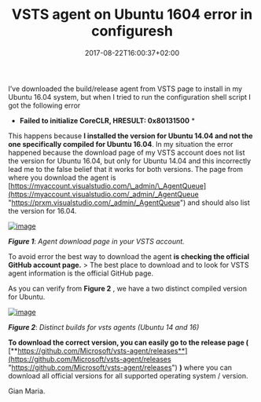 ﻿---
title: "VSTS agent on Ubuntu 1604 error in configuresh"
description: ""
date: 2017-08-22T16:00:37+02:00
draft: false
tags: [build,Ubuntu,VSTS]
categories: [Azure DevOps]
---
I’ve downloaded the build/release agent from VSTS page to install in my Ubuntu 16.04 system, but when I tried to run the configuration shell script I got the following error

* **Failed to initialize CoreCLR, HRESULT: 0x80131500** *

This happens because **I installed the version for Ubuntu 14.04 and not the one specifically compiled for Ubuntu 16.04**. In my situation the error happened because the download page of my VSTS account does not list the version for Ubuntu 16.04, but only for Ubuntu 14.04 and this incorrectly lead me to the false belief that it works for both versions. The page from where you download the agent is [https://myaccount.visualstudio.com/\_admin/\_AgentQueue](https://myaccount.visualstudio.com/_admin/_AgentQueue "https://prxm.visualstudio.com/_admin/_AgentQueue") and should also list the version for 16.04.

[![image](https://www.codewrecks.com/blog/wp-content/uploads/2017/08/image_thumb-22.png "image")](https://www.codewrecks.com/blog/wp-content/uploads/2017/08/image-22.png)

 ***Figure 1***: *Agent download page in your VSTS account.*

To avoid error the best way to download the agent  **is checking the official GitHub account page.** > The best place to download and to look for VSTS agent information is the official GitHub page.

As you can verify from  **Figure 2** , we have a two distinct compiled version for Ubuntu.

[![image](https://www.codewrecks.com/blog/wp-content/uploads/2017/08/image_thumb-23.png "image")](https://www.codewrecks.com/blog/wp-content/uploads/2017/08/image-23.png)

 ***Figure 2***: *Distinct builds for vsts agents (Ubuntu 14 and 16)*

 **To download the correct version, you can easily go to the release page (** [**https://github.com/Microsoft/vsts-agent/releases**](https://github.com/Microsoft/vsts-agent/releases "https://github.com/Microsoft/vsts-agent/releases") **)** where you can download all official versions for all supported operating system / version.

Gian Maria.
